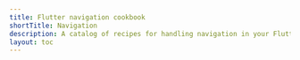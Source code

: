 ```yaml
---
title: Flutter navigation cookbook
shortTitle: Navigation
description: A catalog of recipes for handling navigation in your Flutter app.
layout: toc
---
```

